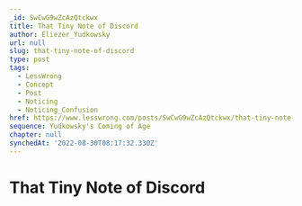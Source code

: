 ```yaml
---
_id: SwCwG9wZcAzQtckwx
title: That Tiny Note of Discord
author: Eliezer_Yudkowsky
url: null
slug: that-tiny-note-of-discord
type: post
tags:
  - LessWrong
  - Concept
  - Post
  - Noticing
  - Noticing_Confusion
href: https://www.lesswrong.com/posts/SwCwG9wZcAzQtckwx/that-tiny-note-of-discord
sequence: Yudkowsky's Coming of Age
chapter: null
synchedAt: '2022-08-30T08:17:32.330Z'
---
```

# That Tiny Note of Discord

